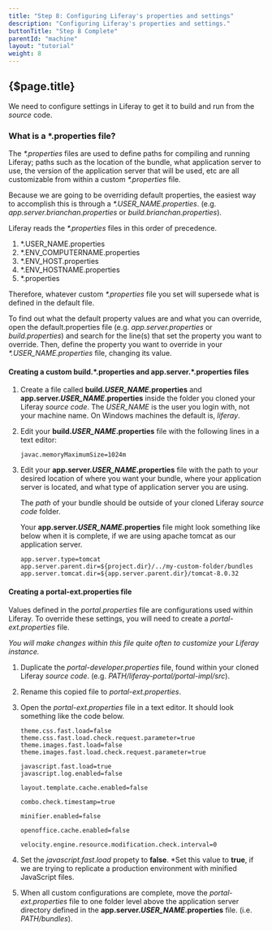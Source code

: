 ```yaml
---
title: "Step 8: Configuring Liferay's properties and settings"
description: "Configuring Liferay's properties and settings."
buttonTitle: "Step 8 Complete"
parentId: "machine"
layout: "tutorial"
weight: 8
---
```


## {$page.title}

We need to configure settings in Liferay to get it to build and run from the *source* code.

### What is a \*.properties file?

The *\*.properties* files are used to define paths for compiling and running Liferay; paths such as the location of the bundle, what application server to use, the version of the application server that will be used, etc are all customizable from within a custom *\*.properties* file.

Because we are going to be overriding default properties, the easiest way to accomplish this is through a *\*.USER_NAME.properties*. (e.g. *app.server.brianchan.properties* or *build.brianchan.properties*).

Liferay reads the *\*.properties* files in this order of precedence.
1. *.USER_NAME.properties
2. *.ENV_COMPUTERNAME.properties
3. *.ENV_HOST.properties
4. *.ENV_HOSTNAME.properties
5. *.properties

Therefore, whatever custom *\*.properties* file you set will supersede what is defined in the default file.

To find out what the default property values are and what you can override, open the default.properties file (e.g. *app.server.properties* or *build.properties*) and search for the line(s) that set the property you want to override. Then, define the property you want to override in your *\*.USER_NAME.properties* file, changing its value.

#### Creating a custom build.\*.properties and app.server.\*.properties files

1. Create a file called **build._USER\_NAME_.properties** and **app.server._USER\_NAME_.properties** inside the folder you cloned your Liferay *source code*.
    The *USER_NAME* is the user you login with, not your machine name. On Windows machines the default is, *liferay*.
2. Edit your **build._USER\_NAME_.properties** file with the following lines in a text editor:

    ```shell
    javac.memoryMaximumSize=1024m
    ```
3. Edit your **app.server._USER\_NAME_.properties** file with the path to your desired location of where you want your bundle, where your application server is located, and what type of application server you are using.

    The *path* of your bundle should be outside of your cloned Liferay *source code* folder.

    Your **app.server._USER\_NAME_.properties** file might look something like below when it is complete, if we are using apache tomcat as our application server.

    ```shell
    app.server.type=tomcat
    app.server.parent.dir=${project.dir}/../my-custom-folder/bundles
    app.server.tomcat.dir=${app.server.parent.dir}/tomcat-8.0.32
    ```

#### Creating a portal-ext.properties file

Values defined in the *portal.properties* file are configurations used within Liferay. To override these settings, you will need to create a *portal-ext.properties* file.

*You will make changes within this file quite often to customize your Liferay instance.*

1. Duplicate the *portal-developer.properties* file, found within your cloned Liferay *source code*.  (e.g. *PATH/liferay-portal/portal-impl/src*).
2. Rename this copied file to *portal-ext.properties*.
3. Open the *portal-ext.properties* file in a text editor. It should look something like the code below.

    ```shell
    theme.css.fast.load=false
    theme.css.fast.load.check.request.parameter=true
    theme.images.fast.load=false
    theme.images.fast.load.check.request.parameter=true

    javascript.fast.load=true
    javascript.log.enabled=false

    layout.template.cache.enabled=false

    combo.check.timestamp=true

    minifier.enabled=false

    openoffice.cache.enabled=false

    velocity.engine.resource.modification.check.interval=0
    ```
4. Set the *javascript.fast.load* propety to **false**. *Set this value to **true**, if we are trying to replicate a production environment with minified JavaScript files.
5. When all custom configurations are complete, move the *portal-ext.properties* file to 
one folder level above the application server directory defined in the **app.server._USER\_NAME_.properties** file. (i.e. *PATH/bundles*).
